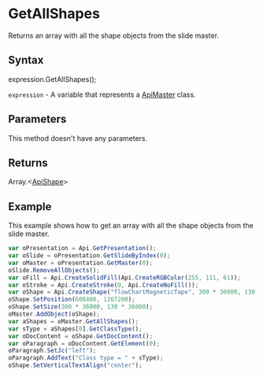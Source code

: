 # GetAllShapes

Returns an array with all the shape objects from the slide master.

## Syntax

expression.GetAllShapes();

`expression` - A variable that represents a [ApiMaster](../ApiMaster.md) class.

## Parameters

This method doesn't have any parameters.

## Returns

Array.<[ApiShape](../../ApiShape/ApiShape.md)>

## Example

This example shows how to get an array with all the shape objects from the slide master.

```javascript
var oPresentation = Api.GetPresentation();
var oSlide = oPresentation.GetSlideByIndex(0);
var oMaster = oPresentation.GetMaster(0);
oSlide.RemoveAllObjects();
var oFill = Api.CreateSolidFill(Api.CreateRGBColor(255, 111, 61));
var oStroke = Api.CreateStroke(0, Api.CreateNoFill());
var oShape = Api.CreateShape("flowChartMagneticTape", 300 * 36000, 130 * 36000, oFill, oStroke);
oShape.SetPosition(608400, 1267200);
oShape.SetSize(300 * 36000, 130 * 36000);
oMaster.AddObject(oShape);
var aShapes = oMaster.GetAllShapes();
var sType = aShapes[0].GetClassType();
var oDocContent = oShape.GetDocContent();
var oParagraph = oDocContent.GetElement(0);
oParagraph.SetJc("left");
oParagraph.AddText("Class type = " + sType);
oShape.SetVerticalTextAlign("center");
```
